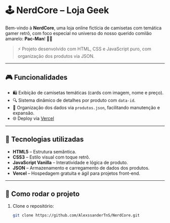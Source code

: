 # 🕹️ NerdCore – Loja Geek

Bem-vindo à **NerdCore**, uma loja online fictícia de camisetas com temática gamer retrô, com foco especial no universo do nosso querido comilão amarelo: **Pac-Man**! 👕👾

> ⚡ Projeto desenvolvido com HTML, CSS e JavaScript puro, com organização dos produtos via JSON.

---

## 🎮 Funcionalidades

- 🛍️ Exibição de camisetas temáticas (cards com imagem, nome e preço).
- 🔍 Sistema dinâmico de detalhes por produto com `data-id`.
- 💾 Organização dos dados via `produtos.json`, facilitando manutenção e expansão.
- 🌐 Deploy via [Vercel](https://pac-man-no.vercel.app/)

---

## 🧠 Tecnologias utilizadas

- **HTML5** – Estrutura semântica.
- **CSS3** – Estilo visual com toque retrô.
- **JavaScript Vanilla** – Interatividade e lógica de produto.
- **JSON** – Armazenamento e carregamento de dados dos produtos.
- **Vercel** – Hospedagem gratuita e ágil para projetos front-end.

---

## 🚀 Como rodar o projeto

1. Clone o repositório:
   ```bash
   git clone https://github.com/AlexssanderTnS/NerdCore.git


 
